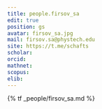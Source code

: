 ```yaml
---
title: people.firsov_sa
edit: true
position: gs
avatar: firsov_sa.jpg
mail: firsov.sa@phystech.edu
site: https://t.me/schafts
scholar:
orcid:
mathnet:
scopus:
elib:
---
```


{% tf _people/firsov_sa.md %}
